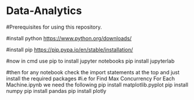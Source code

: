 # Data-Analytics
#Prerequisites for using this repository.

#install python 
https://www.python.org/downloads/

#install pip 
https://pip.pypa.io/en/stable/installation/

#now in cmd use pip to install jupyter notebooks
pip install jupyterlab

#then for any notebook check the import statements at the top and just install the required packages
#i.e for Find Max Concurrency For Each Machine.ipynb we need the following
pip install matplotlib.pyplot 
pip install numpy 
pip install pandas 
pip install plotly
